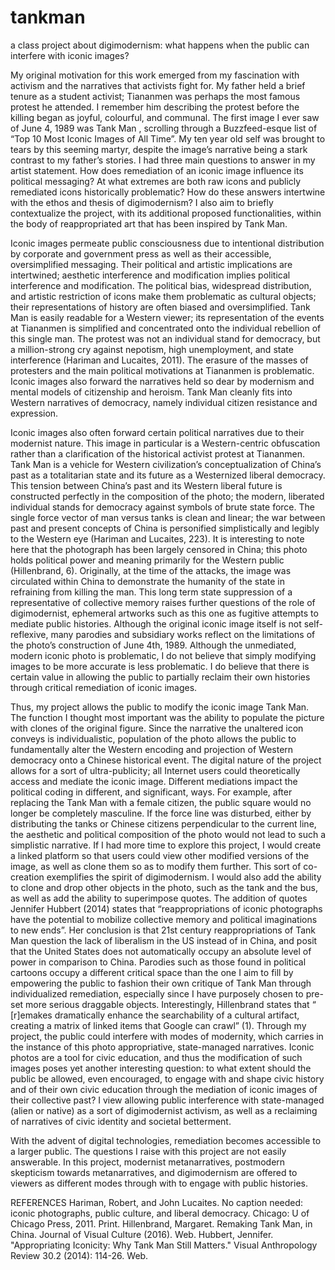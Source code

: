 # tankman
a class project about digimodernism: what happens when the public can interfere with iconic images?

My original motivation for this work emerged from my fascination with activism and the
narratives that activists fight for. My father held a brief tenure as a student activist; Tiananmen
was perhaps the most famous protest he attended. I remember him describing the protest before
the killing began as joyful, colourful, and communal. The first image I ever saw of June 4, 1989
was Tank Man , scrolling through a Buzzfeed-esque list of “Top 10 Most Iconic Images of All
Time”. My ten year old self was brought to tears by this seeming martyr, despite the image’s
narrative being a stark contrast to my father’s stories. I had three main questions to answer in my
artist statement. How does remediation of an iconic image influence its political messaging? At
what extremes are both raw icons and publicly remediated icons historically problematic? How
do these answers intertwine with the ethos and thesis of digimodernism? I also aim to briefly
contextualize the project, with its additional proposed functionalities, within the body of
reappropriated art that has been inspired by Tank Man.

Iconic images permeate public consciousness due to intentional distribution by corporate
and government press as well as their accessible, oversimplified messaging. Their political and
artistic implications are intertwined; aesthetic interference and modification implies political
interference and modification. The political bias, widespread distribution, and artistic restriction
of icons make them problematic as cultural objects; their representations of history are often
biased and oversimplified. Tank Man is easily readable for a Western viewer; its representation
of the events at Tiananmen is simplified and concentrated onto the individual rebellion of this
single man. The protest was not an individual stand for democracy, but a million-strong cry
against nepotism, high unemployment, and state interference (Hariman and Lucaites, 2011). The
erasure of the masses of protesters and the main political motivations at Tiananmen is
problematic. Iconic images also forward the narratives held so dear by modernism and mental
models of citizenship and heroism. Tank Man cleanly fits into Western narratives of democracy,
namely individual citizen resistance and expression.

Iconic images also often forward certain political narratives due to their modernist nature.
This image in particular is a Western-centric obfuscation rather than a clarification of the
historical activist protest at Tiananmen. Tank Man is a vehicle for Western civilization’s
conceptualization of China’s past as a totalitarian state and its future as a Westernized liberal
democracy. This tension between China’s past and its Western liberal future is constructed
perfectly in the composition of the photo; the modern, liberated individual stands for democracy
against symbols of brute state force. The single force vector of man versus tanks is clean and
linear; the war between past and present concepts of China is personified simplistically and
legibly to the Western eye (Hariman and Lucaites, 223). It is interesting to note here that the
photograph has been largely censored in China; this photo holds political power and meaning
primarily for the Western public (Hillenbrand, 6). Originally, at the time of the attacks, the image
was circulated within China to demonstrate the humanity of the state in refraining from killing
the man. This long term state suppression of a representative of collective memory raises further
questions of the role of digimodernist, ephemeral artworks such as this one as fugitive attempts
to mediate public histories. Although the original iconic image itself is not self-reflexive, many
parodies and subsidiary works reflect on the limitations of the photo’s construction of June 4th,
1989. Although the unmediated, modern iconic photo is problematic, I do not believe that
simply modifying images to be more accurate is less problematic. I do believe that there is
certain value in allowing the public to partially reclaim their own histories through critical
remediation of iconic images.

Thus, my project allows the public to modify the iconic image Tank Man. The function I
thought most important was the ability to populate the picture with clones of the original figure.
Since the narrative the unaltered icon conveys is individualistic, population of the photo allows
the public to fundamentally alter the Western encoding and projection of Western democracy
onto a Chinese historical event. The digital nature of the project allows for a sort of
ultra-publicity; all Internet users could theoretically access and mediate the iconic image.
Different mediations impact the political coding in different, and significant, ways. For example,
after replacing the Tank Man with a female citizen, the public square would no longer be
completely masculine. If the force line was disturbed, either by distributing the tanks or Chinese
citizens perpendicular to the current line, the aesthetic and political composition of the photo
would not lead to such a simplistic narrative. If I had more time to explore this project, I would
create a linked platform so that users could view other modified versions of the image, as well as
clone them so as to modify them further. This sort of co-creation exemplifies the spirit of
digimodernism. I would also add the ability to clone and drop other objects in the photo, such as
the tank and the bus, as well as add the ability to superimpose quotes. The addition of quotes
Jennifer Hubbert (2014) states that “reappropriations of iconic photographs have the
potential to mobilize collective memory and political imaginations to new ends”. Her conclusion
is that 21st century reappropriations of Tank Man question the lack of liberalism in the US
instead of in China, and posit that the United States does not automatically occupy an absolute
level of power in comparison to China. Parodies such as those found in political cartoons occupy
a different critical space than the one I aim to fill by empowering the public to fashion their own
critique of Tank Man through individualized remediation, especially since I have purposely
chosen to pre-set more serious draggable objects. Interestingly, Hillenbrand states that “
[r]emakes dramatically enhance the searchability of a cultural artifact, creating a matrix of linked
items that Google can crawl” (1). Through my project, the public could interfere with modes of
modernity, which carries in the instance of this photo appropriative, state-managed narratives.
Iconic photos are a tool for civic education, and thus the modification of such images poses yet
another interesting question: to what extent should the public be allowed, even encouraged, to
engage with and shape civic history and of their own civic education through the mediation of
iconic images of their collective past? I view allowing public interference with state-managed
(alien or native) as a sort of digimodernist activism, as well as a reclaiming of narratives of civic
identity and societal betterment.

With the advent of digital technologies, remediation becomes accessible to a larger
public. The questions I raise with this project are not easily answerable. In this project, modernist
metanarratives, postmodern skepticism towards metanarratives, and digimodernism are offered
to viewers as different modes through with to engage with public histories.

REFERENCES
Hariman, Robert, and John Lucaites. No caption needed: iconic photographs, public culture, and
liberal democracy. Chicago: U of Chicago Press, 2011. Print.
Hillenbrand, Margaret. Remaking Tank Man, in China. Journal of Visual Culture (2016). Web.
Hubbert, Jennifer. "Appropriating Iconicity: Why Tank Man Still Matters." Visual Anthropology
Review 30.2 (2014): 114-26. Web.
